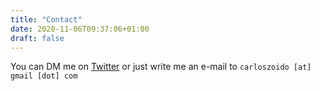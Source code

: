 ```yaml
---
title: "Contact"
date: 2020-11-06T09:37:06+01:00
draft: false
---
```


You can DM me on [Twitter](https://twitter.com/czoido) or just write me an e-mail to `carloszoido [at] gmail [dot] com`
